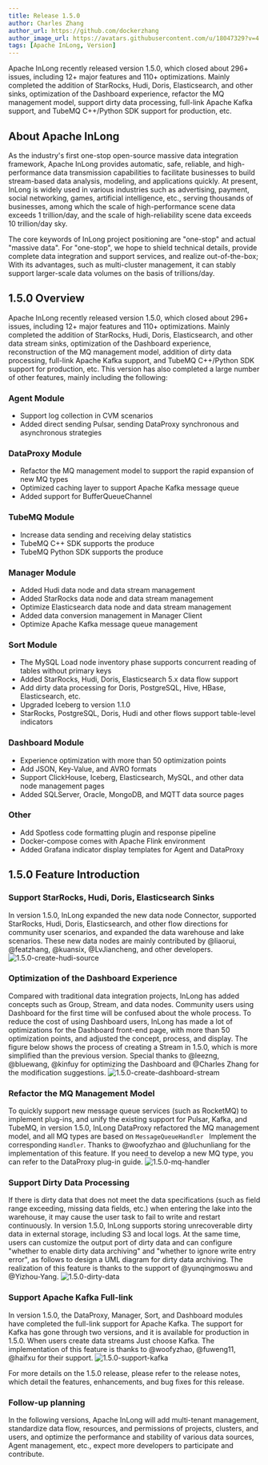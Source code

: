 ```yaml
---
title: Release 1.5.0
author: Charles Zhang
author_url: https://github.com/dockerzhang
author_image_url: https://avatars.githubusercontent.com/u/18047329?v=4
tags: [Apache InLong, Version]
---
```


Apache InLong recently released version 1.5.0, which closed about 296+ issues, including 12+ major features and 110+ optimizations. Mainly completed the addition of StarRocks, Hudi, Doris, Elasticsearch, and other sinks, optimization of the Dashboard experience, refactor the MQ management model, support dirty data processing, full-link Apache Kafka support, and TubeMQ C++/Python SDK support for production, etc.
<!--truncate-->

## About Apache InLong
As the industry's first one-stop open-source massive data integration framework, Apache InLong provides automatic, safe, reliable, and high-performance data transmission capabilities to facilitate businesses to build stream-based data analysis, modeling, and applications quickly. At present, InLong is widely used in various industries such as advertising, payment, social networking, games, artificial intelligence, etc., serving thousands of businesses, among which the scale of high-performance scene data exceeds 1 trillion/day, and the scale of high-reliability scene data exceeds 10 trillion/day sky.

The core keywords of InLong project positioning are "one-stop" and actual "massive data". For "one-stop", we hope to shield technical details, provide complete data integration and support services, and realize out-of-the-box; With its advantages, such as multi-cluster management, it can stably support larger-scale data volumes on the basis of trillions/day.

## 1.5.0 Overview
Apache InLong recently released version 1.5.0, which closed about 296+ issues, including 12+ major features and 110+ optimizations. Mainly completed the addition of StarRocks, Hudi, Doris, Elasticsearch, and other data stream sinks, optimization of the Dashboard experience, reconstruction of the MQ management model, addition of dirty data processing, full-link Apache Kafka support, and TubeMQ C++/Python SDK support for production, etc. This version has also completed a large number of other features, mainly including the following:

### Agent Module
- Support log collection in CVM scenarios
- Added direct sending Pulsar, sending DataProxy synchronous and asynchronous strategies

### DataProxy Module
- Refactor the MQ management model to support the rapid expansion of new MQ types
- Optimized caching layer to support Apache Kafka message queue
- Added support for BufferQueueChannel

### TubeMQ Module
- Increase data sending and receiving delay statistics
- TubeMQ C++ SDK supports the produce
- TubeMQ Python SDK supports the produce

### Manager Module
- Added Hudi data node and data stream management
- Added StarRocks data node and data stream management
- Optimize Elasticsearch data node and data stream management
- Added data conversion management in Manager Client
- Optimize Apache Kafka message queue management

### Sort Module
- The MySQL Load node inventory phase supports concurrent reading of tables without primary keys
- Added StarRocks, Hudi, Doris, Elasticsearch 5.x data flow support
- Add dirty data processing for Doris, PostgreSQL, Hive, HBase, Elasticsearch, etc.
- Upgraded Iceberg to version 1.1.0
- StarRocks, PostgreSQL, Doris, Hudi and other flows support table-level indicators

### Dashboard Module
- Experience optimization with more than 50 optimization points
- Add JSON, Key-Value, and AVRO formats
- Support ClickHouse, Iceberg, Elasticsearch, MySQL, and other data node management pages
- Added SQLServer, Oracle, MongoDB, and MQTT data source pages

### Other
- Add Spotless code formatting plugin and response pipeline
- Docker-compose comes with Apache Flink environment
- Added Grafana indicator display templates for Agent and DataProxy

## 1.5.0 Feature Introduction
### Support StarRocks, Hudi, Doris, Elasticsearch Sinks
In version 1.5.0, InLong expanded the new data node Connector, supported StarRocks, Hudi, Doris, Elasticsearch, and other flow directions for community user scenarios, and expanded the data warehouse and lake scenarios. These new data nodes are mainly contributed by @liaorui, @featzhang, @kuansix, @LvJiancheng, and other developers.
![1.5.0-create-hudi-source](./img/1.5.0-create-hudi-source.png)

### Optimization of the Dashboard Experience
Compared with traditional data integration projects, InLong has added concepts such as Group, Stream, and data nodes. Community users using Dashboard for the first time will be confused about the whole process. To reduce the cost of using Dashboard users, InLong has made a lot of optimizations for the Dashboard front-end page, with more than 50 optimization points, and adjusted the concept, process, and display. The figure below shows the process of creating a Stream in 1.5.0, which is more simplified than the previous version. Special thanks to @leezng, @bluewang, @kinfuy for optimizing the Dashboard and @Charles Zhang for the modification suggestions.
![1.5.0-create-dashboard-stream](./img/1.5.0-create-dashboard-stream.png)

### Refactor the MQ Management Model
To quickly support new message queue services (such as RocketMQ) to implement plug-ins, and unify the existing support for Pulsar, Kafka, and TubeMQ, in version 1.5.0, InLong DataProxy refactored the MQ management model, and all MQ types are based on `MessageQueueHandler ` Implement the corresponding `Handler`. Thanks to @woofyzhao and @luchunliang for the implementation of this feature. If you need to develop a new MQ type, you can refer to the DataProxy plug-in guide.
![1.5.0-mq-handler](./img/1.5.0-mq-handler.png)

### Support Dirty Data Processing
If there is dirty data that does not meet the data specifications (such as field range exceeding, missing data fields, etc.) when entering the lake into the warehouse, it may cause the user task to fail to write and restart continuously. In version 1.5.0, InLong supports storing unrecoverable dirty data in external storage, including S3 and local logs. At the same time, users can customize the output port of dirty data and can configure "whether to enable dirty data archiving" and "whether to ignore write entry error", as follows to design a UML diagram for dirty data archiving. The realization of this feature is thanks to the support of @yunqingmoswu and @Yizhou-Yang.
![1.5.0-dirty-data](./img/1.5.0-dirty-data.png)

### Support Apache Kafka Full-link
In version 1.5.0, the DataProxy, Manager, Sort, and Dashboard modules have completed the full-link support for Apache Kafka. The support for Kafka has gone through two versions, and it is available for production in 1.5.0. When users create data streams Just choose Kafka. The implementation of this feature is thanks to @woofyzhao, @fuweng11, @haifxu for their support.
![1.5.0-support-kafka](./img/1.5.0-support-kafka.png)

For more details on the 1.5.0 release, please refer to the release notes, which detail the features, enhancements, and bug fixes for this release.

### Follow-up planning
In the following versions, Apache InLong will add multi-tenant management, standardize data flow, resources, and permissions of projects, clusters, and users, and optimize the performance and stability of various data sources, Agent management, etc., expect more developers to participate and contribute.